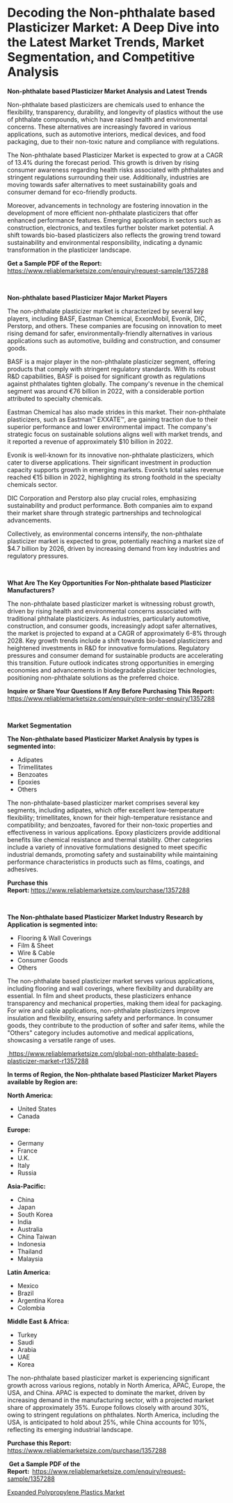 <p><h1>Decoding the Non-phthalate based Plasticizer Market: A Deep Dive into the Latest Market Trends, Market Segmentation, and Competitive Analysis</h1></p><p><strong>Non-phthalate based Plasticizer Market Analysis and Latest Trends</strong></p>
<p><p>Non-phthalate based plasticizers are chemicals used to enhance the flexibility, transparency, durability, and longevity of plastics without the use of phthalate compounds, which have raised health and environmental concerns. These alternatives are increasingly favored in various applications, such as automotive interiors, medical devices, and food packaging, due to their non-toxic nature and compliance with regulations.</p><p>The Non-phthalate based Plasticizer Market is expected to grow at a CAGR of 13.4% during the forecast period. This growth is driven by rising consumer awareness regarding health risks associated with phthalates and stringent regulations surrounding their use. Additionally, industries are moving towards safer alternatives to meet sustainability goals and consumer demand for eco-friendly products. </p><p>Moreover, advancements in technology are fostering innovation in the development of more efficient non-phthalate plasticizers that offer enhanced performance features. Emerging applications in sectors such as construction, electronics, and textiles further bolster market potential. A shift towards bio-based plasticizers also reflects the growing trend toward sustainability and environmental responsibility, indicating a dynamic transformation in the plasticizer landscape.</p></p>
<p><strong>Get a Sample PDF of the Report:&nbsp;</strong> <a href="https://www.reliablemarketsize.com/enquiry/request-sample/1357288?utm_campaign=2213&utm_medium=2&utm_source=Github&utm_content=ia&utm_term=01022025&utm_id=non-phthalate-based-plasticizer">https://www.reliablemarketsize.com/enquiry/request-sample/1357288</a></p>
<p>&nbsp;</p>
<p><strong>Non-phthalate based Plasticizer Major Market Players</strong></p>
<p><p>The non-phthalate plasticizer market is characterized by several key players, including BASF, Eastman Chemical, ExxonMobil, Evonik, DIC, Perstorp, and others. These companies are focusing on innovation to meet rising demand for safer, environmentally-friendly alternatives in various applications such as automotive, building and construction, and consumer goods.</p><p>BASF is a major player in the non-phthalate plasticizer segment, offering products that comply with stringent regulatory standards. With its robust R&D capabilities, BASF is poised for significant growth as regulations against phthalates tighten globally. The company's revenue in the chemical segment was around €76 billion in 2022, with a considerable portion attributed to specialty chemicals.</p><p>Eastman Chemical has also made strides in this market. Their non-phthalate plasticizers, such as Eastman™ EXXATE™, are gaining traction due to their superior performance and lower environmental impact. The company's strategic focus on sustainable solutions aligns well with market trends, and it reported a revenue of approximately $10 billion in 2022.</p><p>Evonik is well-known for its innovative non-phthalate plasticizers, which cater to diverse applications. Their significant investment in production capacity supports growth in emerging markets. Evonik’s total sales revenue reached €15 billion in 2022, highlighting its strong foothold in the specialty chemicals sector.</p><p>DIC Corporation and Perstorp also play crucial roles, emphasizing sustainability and product performance. Both companies aim to expand their market share through strategic partnerships and technological advancements.</p><p>Collectively, as environmental concerns intensify, the non-phthalate plasticizer market is expected to grow, potentially reaching a market size of $4.7 billion by 2026, driven by increasing demand from key industries and regulatory pressures.</p></p>
<p>&nbsp;</p>
<p><strong>What Are The Key Opportunities For Non-phthalate based Plasticizer Manufacturers?</strong></p>
<p><p>The non-phthalate based plasticizer market is witnessing robust growth, driven by rising health and environmental concerns associated with traditional phthalate plasticizers. As industries, particularly automotive, construction, and consumer goods, increasingly adopt safer alternatives, the market is projected to expand at a CAGR of approximately 6-8% through 2028. Key growth trends include a shift towards bio-based plasticizers and heightened investments in R&D for innovative formulations. Regulatory pressures and consumer demand for sustainable products are accelerating this transition. Future outlook indicates strong opportunities in emerging economies and advancements in biodegradable plasticizer technologies, positioning non-phthalate solutions as the preferred choice.</p></p>
<p><strong>Inquire or Share Your Questions If Any Before Purchasing This Report:</strong> <a href="https://www.reliablemarketsize.com/enquiry/pre-order-enquiry/1357288?utm_campaign=2213&utm_medium=2&utm_source=Github&utm_content=ia&utm_term=01022025&utm_id=non-phthalate-based-plasticizer">https://www.reliablemarketsize.com/enquiry/pre-order-enquiry/1357288</a></p>
<p>&nbsp;</p>
<p><strong>Market Segmentation</strong></p>
<p><strong>The Non-phthalate based Plasticizer Market Analysis by types is segmented into:</strong></p>
<p><ul><li>Adipates</li><li>Trimellitates</li><li>Benzoates</li><li>Epoxies</li><li>Others</li></ul></p>
<p><p>The non-phthalate-based plasticizer market comprises several key segments, including adipates, which offer excellent low-temperature flexibility; trimellitates, known for their high-temperature resistance and compatibility; and benzoates, favored for their non-toxic properties and effectiveness in various applications. Epoxy plasticizers provide additional benefits like chemical resistance and thermal stability. Other categories include a variety of innovative formulations designed to meet specific industrial demands, promoting safety and sustainability while maintaining performance characteristics in products such as films, coatings, and adhesives.</p></p>
<p><strong>Purchase this Report:&nbsp;</strong><a href="https://www.reliablemarketsize.com/purchase/1357288?utm_campaign=2213&utm_medium=2&utm_source=Github&utm_content=ia&utm_term=01022025&utm_id=non-phthalate-based-plasticizer">https://www.reliablemarketsize.com/purchase/1357288</a></p>
<p>&nbsp;</p>
<p><strong>The Non-phthalate based Plasticizer Market Industry Research by Application is segmented into:</strong></p>
<p><ul><li>Flooring & Wall Coverings</li><li>Film & Sheet</li><li>Wire & Cable</li><li>Consumer Goods</li><li>Others</li></ul></p>
<p><p>The non-phthalate based plasticizer market serves various applications, including flooring and wall coverings, where flexibility and durability are essential. In film and sheet products, these plasticizers enhance transparency and mechanical properties, making them ideal for packaging. For wire and cable applications, non-phthalate plasticizers improve insulation and flexibility, ensuring safety and performance. In consumer goods, they contribute to the production of softer and safer items, while the "Others" category includes automotive and medical applications, showcasing a versatile range of uses.</p></p>
<p><a href="https://www.reliablemarketsize.com/global-non-phthalate-based-plasticizer-market-r1357288?utm_campaign=2213&utm_medium=2&utm_source=Github&utm_content=ia&utm_term=01022025&utm_id=non-phthalate-based-plasticizer">&nbsp;https://www.reliablemarketsize.com/global-non-phthalate-based-plasticizer-market-r1357288</a></p>
<p><strong>In terms of Region, the Non-phthalate based Plasticizer Market Players available by Region are:</strong></p>
<p>
    <p> <strong> North America: </strong>
        <ul>
            <li>United States</li>
            <li>Canada</li>
        </ul>
        </p> 
    <p> <strong> Europe: </strong>
        <ul>
            <li>Germany</li>
            <li>France</li>
            <li>U.K.</li>
            <li>Italy</li>
            <li>Russia</li>
        </ul>
        </p> 
    <p> <strong> Asia-Pacific: </strong>
        <ul>
            <li>China</li>
            <li>Japan</li>
            <li>South Korea</li>
            <li>India</li>
            <li>Australia</li>
            <li>China Taiwan</li>
            <li>Indonesia</li>
            <li>Thailand</li>
            <li>Malaysia</li>
        </ul>
        </p> 
    <p> <strong> Latin America: </strong>
        <ul>
            <li>Mexico</li>
            <li>Brazil</li>
            <li>Argentina Korea</li>
            <li>Colombia</li>
        </ul>
        </p> 
    <p> <strong> Middle East & Africa: </strong>
        <ul>
            <li>Turkey</li>
            <li>Saudi</li>
            <li>Arabia</li>
            <li>UAE</li>
            <li>Korea</li>
        </ul>
    </p>
    </p>
<p><p>The non-phthalate based plasticizer market is experiencing significant growth across various regions, notably in North America, APAC, Europe, the USA, and China. APAC is expected to dominate the market, driven by increasing demand in the manufacturing sector, with a projected market share of approximately 35%. Europe follows closely with around 30%, owing to stringent regulations on phthalates. North America, including the USA, is anticipated to hold about 25%, while China accounts for 10%, reflecting its emerging industrial landscape.</p></p>
<p><strong>Purchase this Report: </strong><a href="https://www.reliablemarketsize.com/purchase/1357288?utm_campaign=2213&utm_medium=2&utm_source=Github&utm_content=ia&utm_term=01022025&utm_id=non-phthalate-based-plasticizer">https://www.reliablemarketsize.com/purchase/1357288</a></p>
<p>&nbsp;<strong>Get a Sample PDF of the Report:&nbsp;&nbsp;</strong><a href="https://www.reliablemarketsize.com/enquiry/request-sample/1357288?utm_campaign=2213&utm_medium=2&utm_source=Github&utm_content=ia&utm_term=01022025&utm_id=non-phthalate-based-plasticizer">https://www.reliablemarketsize.com/enquiry/request-sample/1357288</a></p>
<p><strong></strong></p>
<p><p><a href="https://github.com/FahadAhmed223/Market-Research-Report-List-1/blob/main/expanded-polypropylene-plastics-market.md?utm_campaign=2213&utm_medium=2&utm_source=Github&utm_content=ia&utm_term=01022025&utm_id=non-phthalate-based-plasticizer">Expanded Polypropylene Plastics Market</a></p></p>